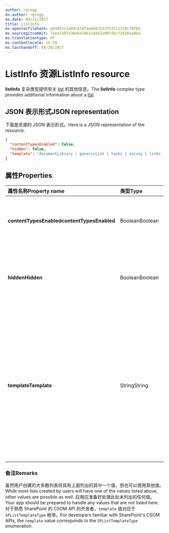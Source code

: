 ```yaml
---
author: rgregg
ms.author: rgregg
ms.date: 09/11/2017
title: ListInfo
ms.openlocfilehash: eb4952c1a49c41dfae6683153753711158c70f01
ms.sourcegitcommit: 7aea7a97e36e6d146214de3a90fdbc71628aadba
ms.translationtype: HT
ms.contentlocale: zh-CN
ms.lasthandoff: 09/28/2017
---
```

# <a name="listinfo-resource"></a><span data-ttu-id="ff61c-102">ListInfo 资源</span><span class="sxs-lookup"><span data-stu-id="ff61c-102">ListInfo resource</span></span>

<span data-ttu-id="ff61c-103">**listInfo** 复杂类型提供有关 [list][] 的其他信息。</span><span class="sxs-lookup"><span data-stu-id="ff61c-103">The **listInfo** complex type provides additional information about a [list][].</span></span>

[list]: list.md

## <a name="json-representation"></a><span data-ttu-id="ff61c-105">JSON 表示形式</span><span class="sxs-lookup"><span data-stu-id="ff61c-105">JSON representation</span></span>

<span data-ttu-id="ff61c-106">下面是资源的 JSON 表示形式。</span><span class="sxs-lookup"><span data-stu-id="ff61c-106">Here is a JSON representation of the resource.</span></span>

<!-- {
  "blockType": "resource",
  "optionalProperties": [
  ],
  "@odata.type": "microsoft.graph.listInfo"
}-->

```json
{
  "contentTypesEnabled": false,
  "hidden": false,
  "template": "documentLibrary | genericList | tasks | survey | links | announcements | contacts | ..."
}
```

## <a name="properties"></a><span data-ttu-id="ff61c-107">属性</span><span class="sxs-lookup"><span data-stu-id="ff61c-107">Properties</span></span>

| <span data-ttu-id="ff61c-108">属性名称</span><span class="sxs-lookup"><span data-stu-id="ff61c-108">Property name</span></span>           | <span data-ttu-id="ff61c-109">类型</span><span class="sxs-lookup"><span data-stu-id="ff61c-109">Type</span></span>    | <span data-ttu-id="ff61c-110">说明</span><span class="sxs-lookup"><span data-stu-id="ff61c-110">Description</span></span>
|:------------------------|:--------|:------------------------------------------------
| <span data-ttu-id="ff61c-111">**contentTypesEnabled**</span><span class="sxs-lookup"><span data-stu-id="ff61c-111">**contentTypesEnabled**</span></span> | <span data-ttu-id="ff61c-112">Boolean</span><span class="sxs-lookup"><span data-stu-id="ff61c-112">Boolean</span></span> | <span data-ttu-id="ff61c-113">如果值为 `true`，则表示为此列表启用了内容类型。</span><span class="sxs-lookup"><span data-stu-id="ff61c-113">If `true`, indicates that content types are enabled for this list.</span></span>
| <span data-ttu-id="ff61c-114">**hidden**</span><span class="sxs-lookup"><span data-stu-id="ff61c-114">**Hidden**</span></span>              | <span data-ttu-id="ff61c-115">Boolean</span><span class="sxs-lookup"><span data-stu-id="ff61c-115">Boolean</span></span> | <span data-ttu-id="ff61c-116">如果值为 `true`，则表示该列表在 SharePoint 用户体验中通常不可见。</span><span class="sxs-lookup"><span data-stu-id="ff61c-116">If `true`, indicates that the list is not normally visible in the SharePoint user experience.</span></span>
| <span data-ttu-id="ff61c-117">**template**</span><span class="sxs-lookup"><span data-stu-id="ff61c-117">**Template**</span></span>            | <span data-ttu-id="ff61c-118">String</span><span class="sxs-lookup"><span data-stu-id="ff61c-118">String</span></span>  | <span data-ttu-id="ff61c-119">枚举值，表示创建列表时使用的基本列表模板。</span><span class="sxs-lookup"><span data-stu-id="ff61c-119">An enumerated value that represents the base list template used in creating the list.</span></span> <span data-ttu-id="ff61c-120">可能的值包括 `documentLibrary`、`genericList`、`task`、`survey`、`announcements`、`contacts` 等。</span><span class="sxs-lookup"><span data-stu-id="ff61c-120">Possible values include `documentLibrary`, `genericList`, `task`, `survey`, `announcements`, `contacts`, and more.</span></span>

### <a name="remarks"></a><span data-ttu-id="ff61c-121">备注</span><span class="sxs-lookup"><span data-stu-id="ff61c-121">Remarks</span></span>

<span data-ttu-id="ff61c-122">虽然用户创建的大多数列表将具有上面列出的其中一个值，但也可以使用其他值。</span><span class="sxs-lookup"><span data-stu-id="ff61c-122">While most lists created by users will have one of the values listed above, other values are possible as well.</span></span>
<span data-ttu-id="ff61c-123">应用应准备好处理此处未列出的任何值。</span><span class="sxs-lookup"><span data-stu-id="ff61c-123">Your app should be prepared to handle any values that are not listed here.</span></span>
<span data-ttu-id="ff61c-124">对于熟悉 SharePoint 的 CSOM API 的开发者，`template` 值对应于 `SPListTemplateType` 枚举。</span><span class="sxs-lookup"><span data-stu-id="ff61c-124">For developers familiar with SharePoint's CSOM APIs, the `template` value corresponds to the `SPListTemplateType` enumeration.</span></span>

<!-- uuid: 8fcb5dbc-d5aa-4681-8e31-b001d5168d79
2015-10-25 14:57:30 UTC -->
<!-- {
  "type": "#page.annotation",
  "description": "",
  "keywords": "",
  "section": "documentation",
  "tocPath": ""
}-->
